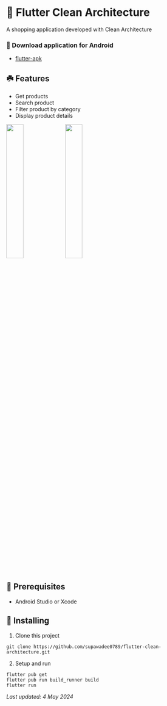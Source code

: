 # 🚀 Flutter Clean Architecture
A shopping application developed with Clean Architecture 

### 🌈 Download application for Android
-  [flutter-apk](https://github.com/supawadee0789/flutter-clean-architecture/blob/master/flutter-apk.zip)

## ☘️ Features
- Get products
- Search product
- Filter product by category
- Display product details

<img src="https://github.com/supawadee0789/flutter-clean-architecture/assets/35362594/c072a14b-1047-4890-8694-66f474f050dd" width="30%"/>
<img src="https://github.com/supawadee0789/flutter-clean-architecture/assets/35362594/503aa812-1e7f-45db-9eb3-ad210c1d96c1" width="30%"/>


## 🌱 Prerequisites
- Android Studio or Xcode


## 🌴 Installing
1. Clone this project
```
git clone https://github.com/supawadee0789/flutter-clean-architecture.git
```
2. Setup and run
```
flutter pub get
flutter pub run build_runner build
flutter run
```

_Last updated: 4 May 2024_ <br/>
